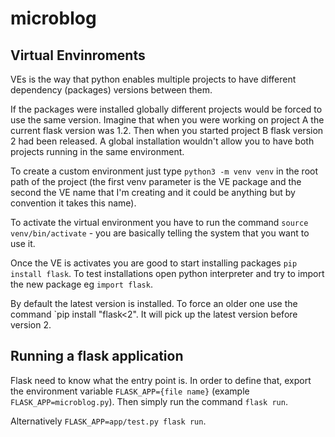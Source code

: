 # microblog

## Virtual Envinroments

VEs is the way that python enables multiple projects to have different dependency (packages) versions between them.

If the packages were installed globally different projects would be forced to use the same version. Imagine that when you were working on project A the current flask version was 1.2. Then when you started project B flask version 2 had been released. A global installation wouldn't allow you to have both projects running in the same environment.

To create a custom environment just type `python3 -m venv venv` in the root path of the project (the first venv parameter is the VE package and the second the VE name that I'm creating and it could be anything but by convention it takes this name).

To activate the virtual environment you have to run the command `source venv/bin/activate` - you are basically telling the system that you want to use it.

Once the VE is activates you are good to start installing packages `pip install flask`. To test installations open python interpreter and try to import the new package eg `import flask`.

By default the latest version is installed. To force an older one use the command `pip install "flask<2". It will pick up the latest version before version 2.


## Running a flask application

Flask need to know what the entry point is. In order to define that, export the environment variable `FLASK_APP={file name}` (example `FLASK_APP=microblog.py`). Then simply run the command `flask run`. 

Alternatively `FLASK_APP=app/test.py flask run`.
